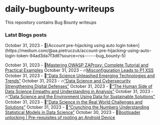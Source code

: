 # daily-bugbounty-writeups
This repository contains Bug Bounty writeups

### Latst Blogs posts
<!-- BLOG-POST-LIST:START -->October 31, 2023 - 🌮[Account pre-hijacking using auto login token](https://medium.com/@aa.pietruczuk/account-pre-hijacking-using-auto-login-token-94ad3da7f3d6?source=rss------bug_bounty-5) 
October 31, 2023 - 🌮[Mastering OWASP ZAProxy: Complete Tutorial and Practical Examples](https://medium.com/@pentesterclubpvtltd/mastering-owasp-zaproxy-complete-tutorial-and-practical-examples-e360e97ac199?source=rss------bug_bounty-5) 
October 31, 2023 - 🔥[Misconfiguration Leads to P1 XSS](https://mchklt.medium.com/misconfiguration-leads-to-p1-xss-6c9be7fc4c8f?source=rss------bug_bounty-5) 
October 31, 2023 - 💯[“Data Science Unleashed Emerging Technologies and Trends”](https://medium.com/@Land2Cyber/data-science-unleashed-emerging-technologies-and-trends-1d2f37c101ad?source=rss------bug_bounty-5) 
October 31, 2023 - 🔥[“Data Science and Cybersecurity Strengthening Digital Defenses”](https://medium.com/@Land2Cyber/data-science-and-cybersecurity-strengthening-digital-defenses-a1e620e8bf15?source=rss------bug_bounty-5) 
October 31, 2023 - 💫[“The Human Side of Data Science Empathy and Understanding in Analysis”](https://medium.com/@Land2Cyber/the-human-side-of-data-science-empathy-and-understanding-in-analysis-6301e2ed024e?source=rss------bug_bounty-5) 
October 31, 2023 - 🔥[“Data Science and the Environment Using Data for Sustainable Solutions”](https://medium.com/@Land2Cyber/data-science-and-the-environment-using-data-for-sustainable-solutions-44c0cbadb296?source=rss------bug_bounty-5) 
October 31, 2023 - 💯[“Data Science in the Real World Challenges and Solutions”](https://medium.com/@Land2Cyber/data-science-in-the-real-world-challenges-and-solutions-79ed7ff3f539?source=rss------bug_bounty-5) 
October 31, 2023 - 🚀[“Crunching the Numbers Understanding Statistical Models in Data Science”](https://medium.com/@Land2Cyber/crunching-the-numbers-understanding-statistical-models-in-data-science-c9c14ca7bc2b?source=rss------bug_bounty-5) 
October 30, 2023 - 🚀[Bootloader unlocking | Pre-requisites of rooting an Android Device](https://abhiunix.medium.com/bootloader-unlocking-pre-requisites-of-rooting-an-android-device-7f1fc0ee263?source=rss------bug_bounty-5) 
<!-- BLOG-POST-LIST:END -->
